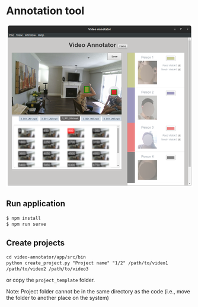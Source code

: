 # Annotation tool
![Alt text](tool_screenshot.png?raw=true "Optional Title")

## Run application
``` bash
$ npm install
$ npm run serve
```

## Create projects
```
cd video-annotator/app/src/bin
python create_project.py "Project name" "1/2" /path/to/video1 /path/to/video2 /path/to/video3
```

or copy the `project_template` folder.

Note: Project folder cannot be in the same directory as the code (i.e., move the folder to another place on the system)
